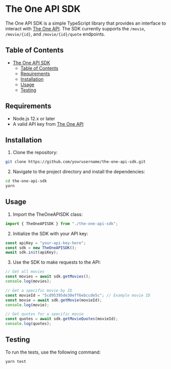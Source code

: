 # The One API SDK

The One API SDK is a simple TypeScript library that provides an interface to interact with [The One API](https://the-one-api.dev/documentation). The SDK currently supports the `/movie`, `/movie/{id}`, and `/movie/{id}/quote` endpoints.

## Table of Contents

- [The One API SDK](#the-one-api-sdk)
  - [Table of Contents](#table-of-contents)
  - [Requirements](#requirements)
  - [Installation](#installation)
  - [Usage](#usage)
  - [Testing](#testing)

## Requirements

- Node.js 12.x or later
- A valid API key from [The One API](https://the-one-api.dev/sign-up)

## Installation

1. Clone the repository:

```bash
git clone https://github.com/yourusername/the-one-api-sdk.git
```

2. Navigate to the project directory and install the dependencies:

```bash
cd the-one-api-sdk
yarn
```

## Usage

1. Import the TheOneAPISDK class:

```typescript
import { TheOneAPISDK } from "./the-one-api-sdk";
```

2. Initialize the SDK with your API key:

```typescript
const apiKey = "your-api-key-here";
const sdk = new TheOneAPISDK();
await sdk.init(apiKey);
```

3. Use the SDK to make requests to the API:

```typescript
// Get all movies
const movies = await sdk.getMovies();
console.log(movies);

// Get a specific movie by ID
const movieId = "5cd95395de30eff6ebccde5c"; // Example movie ID
const movie = await sdk.getMovie(movieId);
console.log(movie);

// Get quotes for a specific movie
const quotes = await sdk.getMovieQuotes(movieId);
console.log(quotes);
```

## Testing

To run the tests, use the following command:

```bash
yarn test
```

